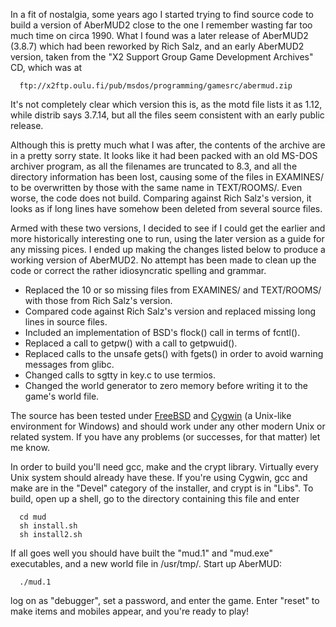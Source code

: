 In a fit of nostalgia, some years ago I started trying to find source code
to build a version of AberMUD2 close to the one I remember wasting far too
much time on circa 1990. What I found was a later release of AberMUD2
(3.8.7) which had been reworked by Rich Salz, and an early AberMUD2 version,
taken from the "X2 Support Group Game Development Archives" CD, which was at
```
  ftp://x2ftp.oulu.fi/pub/msdos/programming/gamesrc/abermud.zip
```
It's not completely clear which version this is, as the motd file lists it
as 1.12, while distrib says 3.7.14, but all the files seem consistent with
an early public release.

Although this is pretty much what I was after, the contents of the archive
are in a pretty sorry state. It looks like it had been packed with an old
MS-DOS archiver program, as all the filenames are truncated to 8.3, and all
the directory information has been lost, causing some of the files in
EXAMINES/ to be overwritten by those with the same name in TEXT/ROOMS/. Even
worse, the code does not build. Comparing against Rich Salz's version, it
looks as if long lines have somehow been deleted from several source files.

Armed with these two versions, I decided to see if I could get the earlier
and more historically interesting one to run, using the later version as a
guide for any missing pices. I ended up making the changes listed below to
produce a working version of AberMUD2. No attempt has been made to clean up
the code or correct the rather idiosyncratic spelling and grammar.

* Replaced the 10 or so missing files from EXAMINES/ and TEXT/ROOMS/
  with those from Rich Salz's version.
* Compared code against Rich Salz's version and replaced missing long
  lines in source files.
* Included an implementation of BSD's flock() call in terms of fcntl().
* Replaced a call to getpw() with a call to getpwuid().
* Replaced calls to the unsafe gets() with fgets() in order to avoid
  warning messages from glibc.
* Changed calls to sgtty in key.c to use termios.
* Changed the world generator to zero memory before writing it to the
  game's world file.

The source has been tested under [FreeBSD](https://www.freebsd.org/) and [Cygwin](http://www.cygwin.com/) (a Unix-like
environment for Windows) and should work
under any other modern Unix or related system. If you have any problems
(or successes, for that matter) let me know.

In order to build you'll need gcc, make and the crypt library.
Virtually every Unix system should already have these. If you're using
Cygwin, gcc and make are in the "Devel" category of the installer, and
crypt is in "Libs". To build, open up a shell, go to the directory
containing this file and enter
```
  cd mud
  sh install.sh
  sh install2.sh
```
If all goes well you should have built the "mud.1" and "mud.exe"
executables, and a new world file in /usr/tmp/. Start up AberMUD:
```
  ./mud.1
```
log on as "debugger", set a password, and enter the game. Enter "reset"
to make items and mobiles appear, and you're ready to play!
